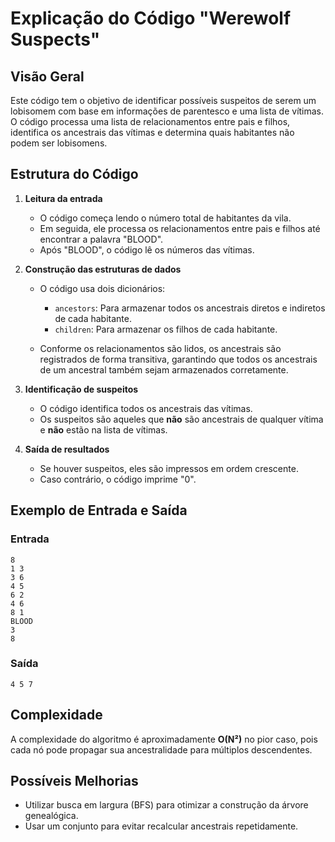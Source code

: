 # Explicação do Código "Werewolf Suspects"

## Visão Geral
Este código tem o objetivo de identificar possíveis suspeitos de serem um lobisomem com base em informações de parentesco e uma lista de vítimas. O código processa uma lista de relacionamentos entre pais e filhos, identifica os ancestrais das vítimas e determina quais habitantes não podem ser lobisomens.

## Estrutura do Código

1. **Leitura da entrada**
   - O código começa lendo o número total de habitantes da vila.
   - Em seguida, ele processa os relacionamentos entre pais e filhos até encontrar a palavra "BLOOD".
   - Após "BLOOD", o código lê os números das vítimas.

2. **Construção das estruturas de dados**
   - O código usa dois dicionários:
     - `ancestors`: Para armazenar todos os ancestrais diretos e indiretos de cada habitante.
     - `children`: Para armazenar os filhos de cada habitante.
   
   - Conforme os relacionamentos são lidos, os ancestrais são registrados de forma transitiva, garantindo que todos os ancestrais de um ancestral também sejam armazenados corretamente.

3. **Identificação de suspeitos**
   - O código identifica todos os ancestrais das vítimas.
   - Os suspeitos são aqueles que **não** são ancestrais de qualquer vítima e **não** estão na lista de vítimas.

4. **Saída de resultados**
   - Se houver suspeitos, eles são impressos em ordem crescente.
   - Caso contrário, o código imprime "0".

## Exemplo de Entrada e Saída
### Entrada
```
8
1 3
3 6
4 5
6 2
4 6
8 1
BLOOD
3
8
```
### Saída
```
4 5 7
```

## Complexidade
A complexidade do algoritmo é aproximadamente **O(N²)** no pior caso, pois cada nó pode propagar sua ancestralidade para múltiplos descendentes.

## Possíveis Melhorias
- Utilizar busca em largura (BFS) para otimizar a construção da árvore genealógica.
- Usar um conjunto para evitar recalcular ancestrais repetidamente.
